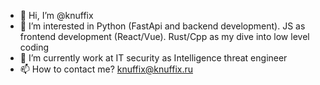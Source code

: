 - 👋 Hi, I’m @knuffix
- 👀 I’m interested in Python (FastApi and backend development). JS as frontend development (React/Vue). Rust/Cpp as my dive into low level coding
- 🌱 I’m currently work at IT security as Intelligence threat engineer
- 📫 How to contact me? [knuffix@knuffix.ru](mailto:knuffix@knuffix.ru)

<!---
knuffix/knuffix is a ✨ special ✨ repository because its `README.md` (this file) appears on your GitHub profile.
You can click the Preview link to take a look at your changes.
--->
